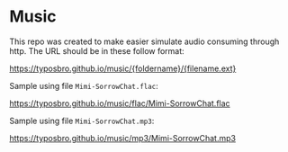 # Music
This repo was created to make easier simulate audio consuming through http.
The URL should be in these follow format:

https://typosbro.github.io/music/{foldername}/{filename.ext}

Sample using file `Mimi-SorrowChat.flac`:

https://typosbro.github.io/music/flac/Mimi-SorrowChat.flac

Sample using file `Mimi-SorrowChat.mp3`:

https://typosbro.github.io/music/mp3/Mimi-SorrowChat.mp3